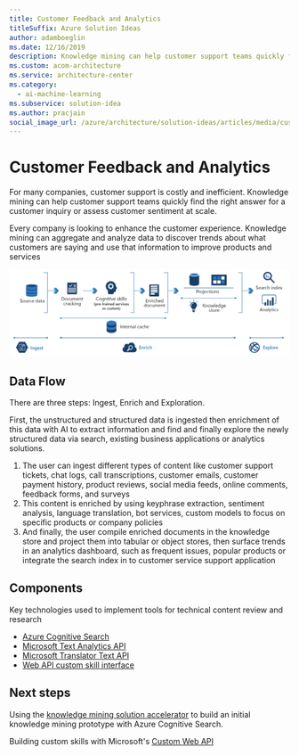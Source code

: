 ```yaml
---
title: Customer Feedback and Analytics
titleSuffix: Azure Solution Ideas
author: adamboeglin
ms.date: 12/16/2019
description: Knowledge mining can help customer support teams quickly find the right answer for a customer inquiry or assess customer sentiment at scale.
ms.custom: acom-architecture
ms.service: architecture-center
ms.category:
  - ai-machine-learning
ms.subservice: solution-idea
ms.author: pracjain
social_image_url: /azure/architecture/solution-ideas/articles/media/customer-feedback-and-analytics.png
---
```


<!-- cSpell:ignore pracjain keyphrase -->

# Customer Feedback and Analytics

For many companies, customer support is costly and inefficient. Knowledge mining can help customer support teams quickly find the right answer for a customer inquiry or assess customer sentiment at scale.

Every company is looking to enhance the customer experience. Knowledge mining can aggregate and analyze data to discover trends about what customers are saying and use that information to improve products and services

![Architecture Diagram](../media/customer-feedback-and-analytics.png)

## Data Flow

There are three steps: Ingest, Enrich and Exploration.

First, the unstructured and structured data is ingested then enrichment of this data with AI to extract information and find and finally explore the newly structured data via search, existing business applications or analytics solutions.

1. The user can ingest different types of content like customer support tickets, chat logs, call transcriptions, customer emails, customer payment history, product reviews, social media feeds, online comments, feedback forms, and surveys
2. This content is enriched by using keyphrase extraction, sentiment analysis, language translation, bot services, custom models to focus on specific products or company policies
3. And finally, the user compile enriched documents in the knowledge store and project them into tabular or object stores, then surface trends in an analytics dashboard, such as frequent issues, popular products or integrate the search index in to customer service support application

## Components

Key technologies used to implement tools for technical content review and research

- [Azure Cognitive Search](https://docs.microsoft.com/azure/search/)
- [Microsoft Text Analytics API](https://azure.microsoft.com/services/cognitive-services/text-analytics/)
- [Microsoft Translator Text API](https://azure.microsoft.com/services/cognitive-services/translator-text-api/)
- [Web API custom skill interface](https://docs.microsoft.com/azure/search/cognitive-search-custom-skill-interface)

## Next steps

Using the [knowledge mining solution accelerator](https://docs.microsoft.com/samples/azure-samples/azure-search-knowledge-mining/azure-search-knowledge-mining/) to build an initial knowledge mining prototype with Azure Cognitive Search.

Building custom skills with Microsoft's [Custom Web API](https://docs.microsoft.com/azure/search/cognitive-search-custom-skill-interface)
